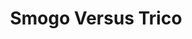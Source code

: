 ---
layout: other-video
permalink: /smogo-vs-trico
title: Smogo Versus Trico
video_number: 8
release_date: 1993-01-01
description: 
cast: 
video_info:
  - 
video_available: false
medium: puppets
old_cm_description: |
  Smogo returns to demolish the city again, along with three other monsters, until a good creature convinces him to become a hero. Just like Godzilla, Smogo fights off the other beasts and saves civilization. What's funny is that Smogo talks.
james_old_star_rating: 2
james_old_number_rating: 5
---